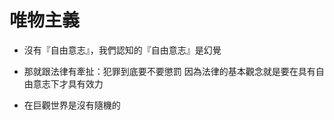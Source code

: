 # 唯物主義
    
* 沒有『自由意志』，我們認知的『自由意志』是幻覺
* 那就跟法律有牽扯：犯罪到底要不要懲罰
    因為法律的基本觀念就是要在具有自由意志下才具有效力

* 在巨觀世界是沒有隨機的
